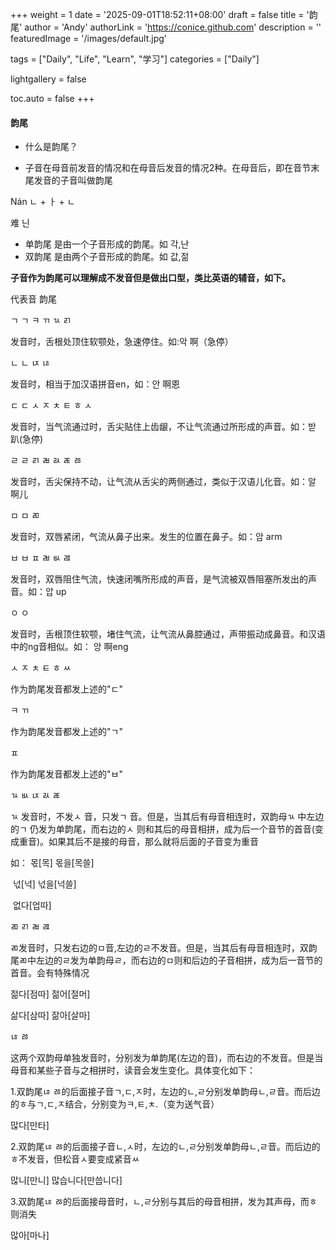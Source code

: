 +++
weight = 1
date = '2025-09-01T18:52:11+08:00'
draft = false
title = '韵尾'
author = 'Andy'
authorLink = 'https://conice.github.com'
description = ''
featuredImage = '/images/default.jpg'

tags = ["Daily", "Life", "Learn", "学习"]
categories = ["Daily"]

lightgallery = false

toc.auto = false
+++

#### 韵尾

* 什么是韵尾？

* 子音在母音前发音的情况和在母音后发音的情况2种。在母音后，即在音节末尾发音的子音叫做韵尾

Nán     	ㄴ + ㅏ + ㄴ 

难					닌 

* 单韵尾 是由一个子音形成的韵尾。如 각,난 
* 双韵尾 是由两个子音形成的韵尾。如 값,젊



**子音作为韵尾可以理解成不发音但是做出口型，类比英语的辅音，如下。**

代表音    韵尾



ㄱ			ㄱ ㅋ ㄲ ㄳ ㄺ 

发音时，舌根处顶住软颚处，急速停住。如:악  啊（急停）



ㄴ			ㄴ ㄵ ㄶ 

发音时，相当于加汉语拼音en，如：안   啊恩



ㄷ			ㄷ ㅅ ㅈ ㅊ ㅌ ㅎ ㅅ 

发音时，当气流通过时，舌尖贴住上齿龈，不让气流通过所形成的声音。如：받  趴(急停)



ㄹ			ㄹ ㄺ ㄼ ㄽ ㄾ ㅀ 

发音时，舌尖保持不动，让气流从舌尖的两侧通过，类似于汉语儿化音。如：알  啊儿



ㅁ			ㅁ ㄻ 

发音时，双唇紧闭，气流从鼻子出来。发生的位置在鼻子。如：암  arm



ㅂ			ㅂ ㅍ ㄼ ㅄ ㄿ 

发音时，双唇阻住气流，快速闭嘴所形成的声音，是气流被双唇阻塞所发出的声音。如：압  up



ㅇ			ㅇ 

发音时，舌根顶住软颚，堵住气流，让气流从鼻腔通过，声带振动成鼻音。和汉语中的ng音相似。如： 앙  啊eng



ㅅ ㅈ ㅊ ㅌ ㅎ ㅆ 

作为韵尾发音都发上述的"ㄷ"

ㅋ ㄲ 

作为韵尾发音都发上述的"ㄱ"

ㅍ 

作为韵尾发音都发上述的"ㅂ"



ㄳ ㅄ ㄵ ㄽ ㄾ 

ㄳ 发音时，不发ㅅ 音，只发ㄱ 音。但是，当其后有母音相连时，双韵母ㄳ 中左边的ㄱ 仍发为单韵尾，而右边的ㅅ 则和其后的母音相拼，成为后一个音节的首音(变成重音)。如果其后不是接的母音，那么就将后面的子音变为重音

如： 몫[목]   몫을[목쓸]

​		 넋[넉]   넋을[넉쓸]

​		 없다[업따]



ㄻ ㄺ ㄼ ㄿ

ㄻ发音时，只发右边的ㅁ音,左边的ㄹ不发音。但是，当其后有母音相连时，双韵尾ㄻ中左边的ㄹ发为单韵母ㄹ，而右边的ㅁ则和后边的子音相拼，成为后一音节的首音。会有特殊情况

젊다[점따]  젊어[절머]

삶다[삼따]  잚아[살마]



 ㄶ ㅀ 

这两个双韵母单独发音时，分别发为单韵尾(左边的音)，而右边的不发音。但是当母音和某些子音与之相拼时，读音会发生变化。具体变化如下： 

1.双韵尾ㄶ ㅀ的后面接子音ㄱ,ㄷ,ㅈ时，左边的ㄴ,ㄹ分别发单韵母ㄴ,ㄹ音。而后边的ㅎ与ㄱ,ㄷ,ㅈ结合，分别变为ㅋ,ㅌ,ㅊ.（变为送气音）

많다[만타]

2.双韵尾ㄶ ㅀ的后面接子音ㄴ,ㅅ时，左边的ㄴ,ㄹ分别发单韵母ㄴ,ㄹ音。而后边的ㅎ不发音，但松音ㅅ要变成紧音ㅆ

많니[만니]  많습니다[만씁니다]

3.双韵尾ㄶ ㅀ的后面接母音时，ㄴ,ㄹ分别与其后的母音相拼，发为其声母，而ㅎ则消失

많아[마나]

